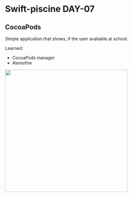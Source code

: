 # Swift-piscine DAY-07

## CocoaPods
Simple application that shows, if the user avaliable at school.

Learned:
- CocoaPods manager
- Alamofire

<img src="https://github.com/LidiaGr/Swift_piscine/blob/main/day07/screen.gif" width="400" /> 
